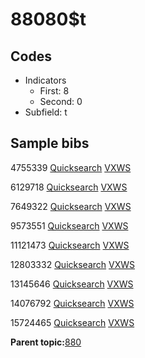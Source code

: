 # 88080$t

## Codes

-   Indicators
    -   First: 8
    -   Second: 0
-   Subfield: t

## Sample bibs

4755339 [Quicksearch](https://search.library.yale.edu/catalog/4755339) [VXWS](http://prodorbis.library.yale.edu:7014/vxws/GetHoldingsService?bibId=4755339)

6129718 [Quicksearch](https://search.library.yale.edu/catalog/6129718) [VXWS](http://prodorbis.library.yale.edu:7014/vxws/GetHoldingsService?bibId=6129718)

7649322 [Quicksearch](https://search.library.yale.edu/catalog/7649322) [VXWS](http://prodorbis.library.yale.edu:7014/vxws/GetHoldingsService?bibId=7649322)

9573551 [Quicksearch](https://search.library.yale.edu/catalog/9573551) [VXWS](http://prodorbis.library.yale.edu:7014/vxws/GetHoldingsService?bibId=9573551)

11121473 [Quicksearch](https://search.library.yale.edu/catalog/11121473) [VXWS](http://prodorbis.library.yale.edu:7014/vxws/GetHoldingsService?bibId=11121473)

12803332 [Quicksearch](https://search.library.yale.edu/catalog/12803332) [VXWS](http://prodorbis.library.yale.edu:7014/vxws/GetHoldingsService?bibId=12803332)

13145646 [Quicksearch](https://search.library.yale.edu/catalog/13145646) [VXWS](http://prodorbis.library.yale.edu:7014/vxws/GetHoldingsService?bibId=13145646)

14076792 [Quicksearch](https://search.library.yale.edu/catalog/14076792) [VXWS](http://prodorbis.library.yale.edu:7014/vxws/GetHoldingsService?bibId=14076792)

15724465 [Quicksearch](https://search.library.yale.edu/catalog/15724465) [VXWS](http://prodorbis.library.yale.edu:7014/vxws/GetHoldingsService?bibId=15724465)

**Parent topic:**[880](../../tags/880/880.md)


